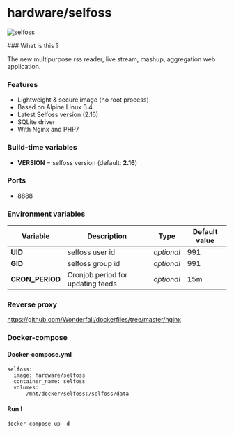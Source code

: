 # hardware/selfoss

![selfoss](https://i.imgur.com/8hJyBgk.png "selfoss")

### What is this ?

The new multipurpose rss reader, live stream, mashup, aggregation web application.

### Features

- Lightweight & secure image (no root process)
- Based on Alpine Linux 3.4
- Latest Selfoss version (2.16)
- SQLite driver
- With Nginx and PHP7

### Build-time variables

- **VERSION** = selfoss version (default: **2.16**)

### Ports

- 8888

### Environment variables

| Variable | Description | Type | Default value |
| -------- | ----------- | ---- | ------------- |
| **UID** | selfoss user id | *optional* | 991
| **GID** | selfoss group id | *optional* | 991
| **CRON_PERIOD** | Cronjob period for updating feeds | *optional* | 15m

### Reverse proxy

https://github.com/Wonderfall/dockerfiles/tree/master/nginx

### Docker-compose

#### Docker-compose.yml

```
selfoss:
  image: hardware/selfoss
  container_name: selfoss
  volumes:
    - /mnt/docker/selfoss:/selfoss/data
```

#### Run !

```
docker-compose up -d
```
